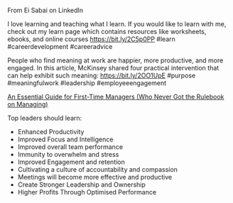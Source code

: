 From Ei Sabai on LinkedIn

I love learning and teaching what I learn. If you would like to learn with me, check out my learn page which contains resources like worksheets, ebooks, and online courses https://bit.ly/2C5p0PP #learn #careerdevelopment #careeradvice

People who find meaning at work are happier, more productive, and more engaged. In this article, McKinsey shared four practical intervention that can help exhibit such meaning: https://bit.ly/2OO1UpE #purpose #meaningfulwork #leadership #employeeengagement

[An Essential Guide for First-Time Managers (Who Never Got the Rulebook on Managing)](https://thriveglobal.com/stories/better-manager-guide-feedback-authentic-employee-wellbeing/amp/)

Top leaders should learn:

- Enhanced Productivity
- Improved Focus and Intelligence
- Improved overall team performance
- Immunity to overwhelm and stress
- Improved Engagement and retention
- Cultivating a culture of accountability and compassion
- Meetings will become more effective and productive
- Create Stronger Leadership and Ownership
- Higher Profits Through Optimised Performance
